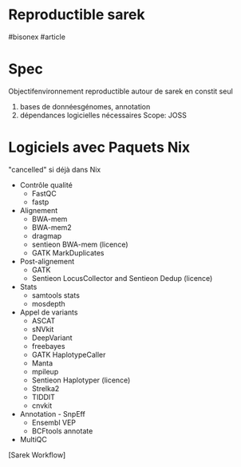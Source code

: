 # Reproductible sarek
#bisonex #article 



# Spec

Objectifenvironnement reproductible autour de sarek en constit seul
1. bases de donnéesgénomes, annotation
2. dépendances logicielles nécessaires
Scope: JOSS


# Logiciels avec Paquets Nix

"cancelled" si déjà dans Nix
-  Contrôle qualité
    -  FastQC 
    -   fastp
-  Alignement
    -   BWA-mem
    -  BWA-mem2
    -   dragmap 
    -  sentieon BWA-mem (licence)
    -  GATK MarkDuplicates
-  Post-alignement
    -  GATK 
    -  Sentieon LocusCollector and Sentieon Dedup (licence)
-  Stats
    -  samtools stats
    -  mosdepth
-  Appel de variants
    -  ASCAT
    -  sNVkit
    -  DeepVariant
    -  freebayes
    -  GATK HaplotypeCaller
    -  Manta
    -  mpileup
    -  Sentieon Haplotyper (licence)
    -  Strelka2 
    -  TIDDIT
    -  cnvkit
-  Annotation
        -   SnpEff
    -  Ensembl VEP
    -  BCFtools annotate
-  MultiQC

[Sarek Workflow] 
